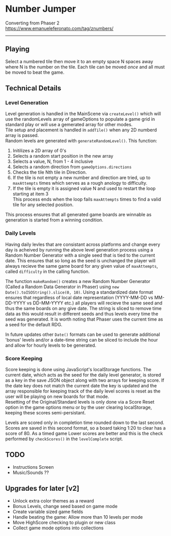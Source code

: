 # Number Jumper
Converting from Phaser 2  
https://www.emanueleferonato.com/tag/znumbers/

-----

## Playing  
Select a numbered tile then move it to an empty space N spaces away where N is the number on the tile. Each tile can be moved _once_ and all must be moved to beat the game.  

## Technical Details  
### Level Generation  
Level generation is handled in the MainScene via `createLevel()` which will use the randomLevels array of gameOptions to populate a game grid in standard play or will use a gemerated array for other modes.  
Tile setup and placement is handled in `addTile()` when any 2D numberd array is passed.  
Random levels are generated with `generateRandomLevel()`. This function:  
1. Initilizes a 2D array of 0's  
2. Selects a random start position in the new array  
3. Selects a value, N, from 1 - 4 inclusive  
4. Selects a random direction from `gameOptions.directions`  
5. Checks the tile Nth tile in Direction.  
6. If the tile is not empty a new number and direction are tried, up to `maxAttempts` times which serves as a rough anology to difficulty.  
7. If the tile is empty it is assigned value N and used to restart the loop starting at item 3  
This process ends when the loop fails `maxAttempts` times to find a valid tile for any selected position.  
  
This process ensures that all generated game boards are winnable as generation is started from a winning condition.  


### Daily Levels  
Having daily levles that are consistant across platforms and change every day is acheived by running the above level generation process using a Random Number Generator with a single seed that is tied to the current date. This ensures that so long as the seed is unchanged the player will always recieve the same game board for any given value of `maxAttempts`, called `difficulty` in the calling function.  

The function `makeRandom()` creates a new Random Number Generator (Called a Random Data Generator in Phaser) using `new Date().toISOString().slice(0, 10)`. Using a standardized date format ensures that regardless of local date representation (YYYY-MM-DD vs MM-DD-YYYY vs DD-MM-YYYY etc.) all players will recieve the same seed and thus the same boards on any give date. The string is sliced to remove time data as this would result in different seeds and thus levels every time the seed was generated. It is worth noting that Phaser uses the current time as a seed for the default RDG.  

In future updates other `Date()` formats can be used to generate additional 'bonus' levels and/or a date-time string can be sliced to include the hour and allow for hourly levels to be generated.

### Score Keeping  
Score keeping is done using JavaScript's localStorage functions. The current date, which acts as the seed for the daily level generator, is stored as a key in the save JSON object along with two arrays for keeping score. If the date key does not match the current date the key is updated and the array responsible for keeping track of the daily level scores is reset as the user will be playing on new boards for that mode.  
Resetting of the Original/Standard levels is only done via a Score Reset option in the game options menu or by the user clearing localStorage, keeping these scores semi-persistant.  

Levels are scored only in completion time rounded down to the last second. Scores are saved in this second format, so a board taking 1:20 to clear has a score of 80. As a timed game Lower scores are better and this is the check performed by `checkScores()` in the `levelComplete` script. 

## TODO  
- Instructions Screen
- Music/Sounds ??  

## Upgrades for later [v2]
- Unlock extra color themes as a reward  
- Bonus Levels, change seed based on game mode  
- Create variable sized game fields  
- Handle beating the game: Allow more than 10 levels per mode 
- Move HighScore checking to plugin or new class  
- Collect game mode options into collections  
